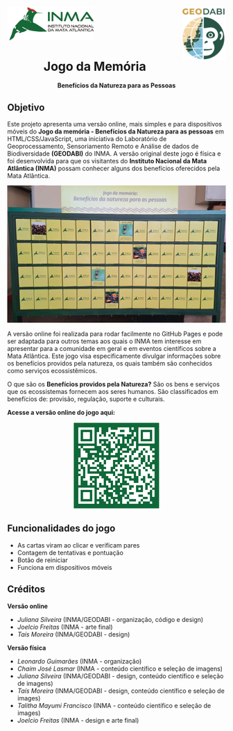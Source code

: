 <p align="left">
  <img src="https://raw.githubusercontent.com/julianainpe/Jogo-da-Memoria/main/logo.png" width="200">
  <img src="https://raw.githubusercontent.com/julianainpe/Jogo-da-Memoria/main/GEODABI_logo.png" width="100" align="right">
</p>

<h1 align="center"><strong>Jogo da Memória</strong></h1>

<p align="center"><strong>Benefícios da Natureza para as Pessoas</strong>
</p>

## Objetivo
Este projeto apresenta uma versão online, mais simples e para dispositivos móveis do **Jogo da memória - Benefícios da Natureza para as pessoas** em HTML/CSS/JavaScript, uma iniciativa do Laboratório de Geoprocessamento, Sensoriamento Remoto e Análise de dados de Biodiversidade **(GEODABI)** do INMA. A versão original deste jogo é física e foi desenvolvida para que os visitantes do **Instituto Nacional da Mata Atlântica (INMA)** possam conhecer alguns dos benefícios oferecidos pela Mata Atlântica. 

<p align="center">
  <img src="https://raw.githubusercontent.com/julianainpe/Jogo-da-Memoria/main/versao_fisica.jpeg" width="700">
</p>

A versão online foi realizada para rodar facilmente no GitHub Pages e pode ser adaptada para outros temas aos quais o INMA tem interesse em apresentar para a comunidade em geral e em eventos científicos sobre a Mata Atlântica. Este jogo visa especificamente divulgar informações sobre os benefícios providos pela natureza, os quais também são conhecidos como serviços ecossistêmicos.

O que são os **Benefícios providos pela Natureza?**
São os bens e serviços que os ecossistemas fornecem aos seres humanos. 
São classificados em benefícios de: provisão, regulação, suporte e culturais. 

**Acesse a versão online do jogo aqui:**

<p align="center">
  <img src="https://raw.githubusercontent.com/julianainpe/Jogo-da-Memoria/main/QRCODE.png" alt="QR Code" width="200">
</p>

## Funcionalidades do jogo
- As cartas viram ao clicar e verificam pares
- Contagem de tentativas e pontuação
- Botão de reiniciar
- Funciona em dispositivos móveis


## Créditos
**Versão online**
- *Juliana Silveira* (INMA/GEODABI - organização, código e design)
- *Joelcio Freitas* (INMA - arte final)
- *Taís Moreira* (INMA/GEODABI - design)
  
**Versão física**
- *Leonardo Guimarães* (INMA - organização)
- *Chaim José Lasmar* (INMA - conteúdo científico e seleção de imagens)
- *Juliana Silveira* (INMA/GEODABI - design, conteúdo científico e seleção de imagens)
- *Taís Moreira* (INMA/GEODABI - design, conteúdo científico e seleção de images)
- *Talitha Mayumi Francisco* (INMA - conteúdo científico e seleção de images)
- *Joelcio Freitas* (INMA - design e arte final)
